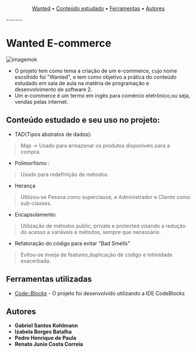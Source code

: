 <p align="center">
    <a href="#wanted-e-commerce">Wanted</a> &bull;
    <a href="#conteúdo-estudado-e-seu-uso-no-projeto">Conteúdo estudado</a> &bull;
    <a href="#ferramentas-utilizadas">Ferramentas</a> &bull;
    <a href="#autores">Autores</a>
</p>
-------

#                                                   Wanted E-commerce

![imagemok](https://user-images.githubusercontent.com/42629929/49120576-5b8f4e00-f294-11e8-8909-132379ef4eed.jpeg)


- O projeto tem como tema a criação de um e-commerce, cujo nome escolhido foi "Wanted", e tem como objetivo a prática do conteúdo 
estudado em sala de aula na matéria de programação e desenvolvimento de software 2.
- Um e-commerce é um termo em ingês para comércio eletrônico,ou seja, vendas pelas internet.

## Conteúdo estudado e seu uso no projeto:
- TAD(Tipos abstratos de dados):
> Map -> Usado para armazenar os produtos disponíveis para a compra.
- Polimorfismo :
> Usado para redefinição de métodos.
- Herança
> Utilizou-se Pessoa como superclasse, e Administrador e Cliente como sub-classes.
- Encapsulamento:
> Utilização de métodos public, private e protected visando a redução do acesso a variáveis e métodos, sempre que necessário.
- Refatoração do código para evitar "Bad Smells"
> Evitou-se inveja de features,duplicação de código e intimidade exacerbada.

## Ferramentas utilizadas

* [Code::Blocks](http://www.codeblocks.org/) - O projeto foi desenvolvido utilizando a IDE CodeBlocks

## Autores

* **Gabriel Santos Kohlmann**
* **Izabela Borges Batalha**
* **Pedro Henrique de Paula**
* **Renato Junio Costa Correia**
